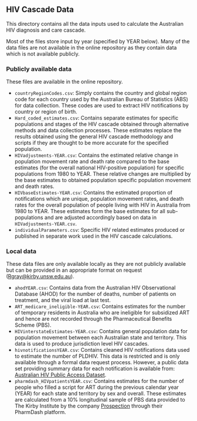 ## HIV Cascade Data ##

This directory contains all the data inputs used to calculate the Australian HIV diagnosis and care cascade.

Most of the files store input by year (specified by YEAR below). Many of the data files are not available in the online repository as they contain data which is not available publicly. 

### Publicly available data ####

These files are available in the online repository. 

- `countryRegionCodes.csv`: Simply contains the country and global region code for each country used by the Australian Bureau of Statistics (ABS) for data collection. These codes are used to extract HIV notifications by country or region of birth.  
- `Hard_coded_estimates.csv`: Contains separate estimates for specific populations and stages of the HIV cascade obtained through alternative methods and data collection processes. These estimates replace the results obtained using the general HIV cascade methodology and scripts if they are thought to be more accurate for the specified population. 
- `HIVadjustments-YEAR.csv`: Contains the estimated relative change in population movement rate and death rate compared to the base estimates (for the overall national HIV-positive population) for specific populations from 1980 to YEAR. These relative changes are multiplied by the base estimates to obtained population specific population movement and death rates. 
- `HIVbaseEstimates-YEAR.csv`: Contains the estimated proportion of notifications which are unique, population movement rates, and death rates for the overall population of people living with HIV in Australia from 1980 to YEAR. These estimates form the base estimates for all sub-populations and are adjusted accordingly based on data in `HIVadjustments-YEAR.csv`. 
- `individualParameters.csv`: Specific HIV related estimates produced or published in separate work used in the HIV cascade calculations. 

### Local data ###

These data files are only available locally as they are not publicly available but can be provided in an appropriate format on request (Rgray@kirby.unsw.edu.au). 

- `ahodYEAR.csv`: Contains data from the Australian HIV Observational Database (AHOD) for the number of deaths, number of patients on treatment, and the viral load at last test. 
- `ART_medicare_ineligible-YEAR.csv`: Contains estimates for the number of temporary residents in Australia who are ineligible for subsidized ART and hence are not recorded through the Pharmaceutical Benefits Scheme (PBS).
- `HIVinterstateEstimates-YEAR.csv`: Contains general population data for population movement between each Australian state and territory. This data is used to produce jurisdiction level HIV cascades. 
- `hivnotificationsYEAR.csv`: Contains cleaned HIV notifications data used to estimate the number of PLDHIV. This data is restricted and is only available through a formal data request process. However, a public data set providing summary data for each notification is available from: [Australian HIV Public Access Dataset](https://kirby.unsw.edu.au/report/australian-hiv-public-access-dataset-2015).
- `pharmdash_HIVpatientsYEAR.csv`: Contains estimates for the number of people who filled a script for ART during the previous calendar year (YEAR) for each state and territory by sex and overall. These estimates are calculated from a 10% longitudinal sample of PBS data provided to The Kirby Institute by the company [Prospection](https://www.prospection.com.au/) through their PharmDash platform. 

